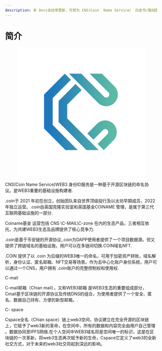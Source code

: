 ```yaml
---
description: 本 Docs会经常更新，可视为 CNS(Coin  Name Service） 白皮书/路线图。
---
```


# 简介

<figure><img src=".gitbook/assets/CNS_LOGO_v2.2.png" alt=""><figcaption></figcaption></figure>

CNS(Coin  Name Service)WEB3 身份ID服务是一种基于开源区块链的命名协议。是WEB3重要的基础设施构建者.​

.coin于 2021 年初在创立，创始团队来自世界顶级投行及以太坊早期成员，2022 年独立运营。.coin由英国克隆实验室和英国基金COINAME 管理，是属于第三代互联网基础设施的一部分.​

Coiname基金 运营包括 CNS \C-MAIL\C-zone 在内的生态产品，三者相互依托，为共建WEB3生态及品牌提供了核心竞争力.​

.coin是基于币安链的开源协议,.coin为DAPP使用者提供了一个项目数据源。但又提供了跨链域名的基础设施，用户可以在多链间切换.COIN域名NFT.​

.COIN 提供了以 .coin 为后缀的WEB3唯一的命名，可用于加密资产转账，域名解析，身份认证、匿名邮箱、NFT交易等场景。作为去中心化账户身份系统，用户可以通过一个CNS，用户拥有 .coin账户的完整控制权和使用权.​

C-mail

C-mail邮箱（Chian mail），又称WEB3邮箱 是WEB3生态的重要组成部分， Cmail基于区块链的开源协议及传统DNS的组合，为使用者提供了一个安全、匿名、数据自己持有、方便的新型邮箱。.

C- space​

Cspace​全名（Chian space​）链上web3空间，协议建立在完全开源的区块链上，它赋予了web3新的革命，在空间中，所有的数据和内容完全由用户自己管理​。数据协同至IPFS网络.在个人空间中WEB3域名将是空间唯一的标识，这是在区块链的一次革新，将web3生态再次赋予新的生命，Cspace它定义了web3的全新社交方式，对于未来的web3社交将起到深远的影响。

